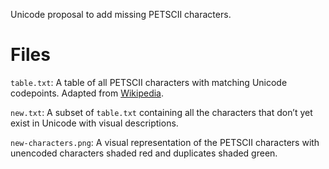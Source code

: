 Unicode proposal to add missing PETSCII characters.

# Files

`table.txt`: A table of all PETSCII characters with matching Unicode codepoints.
Adapted from [Wikipedia](https://en.m.wikipedia.org/wiki/PETSCII).

`new.txt`: A subset of `table.txt` containing all the characters that don’t yet
exist in Unicode with visual descriptions.

`new-characters.png`: A visual representation of the PETSCII characters with
unencoded characters shaded red and duplicates shaded green.
